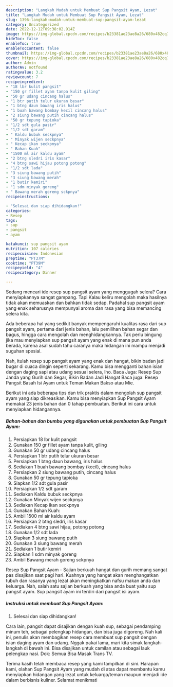 ```yaml
---
description: "Langkah Mudah untuk Membuat Sup Pangsit Ayam, Lezat"
title: "Langkah Mudah untuk Membuat Sup Pangsit Ayam, Lezat"
slug: 1396-langkah-mudah-untuk-membuat-sup-pangsit-ayam-lezat
category: Uncategorized
date: 2022-12-12T09:38:02.914Z
image: https://img-global.cpcdn.com/recipes/b23381ae23ae8a26/680x482cq70/sup-pangsit-ayam-foto-resep-utama.jpg
hideToc: false
enableToc: true
enableTocContent: false
thumbnail: https://img-global.cpcdn.com/recipes/b23381ae23ae8a26/680x482cq70/sup-pangsit-ayam-foto-resep-utama.jpg
cover: https://img-global.cpcdn.com/recipes/b23381ae23ae8a26/680x482cq70/sup-pangsit-ayam-foto-resep-utama.jpg
author: Admin
authorAv: notfound
ratingvalue: 3.2
reviewcount: 7
recipeingredient:
- "18 lbr kulit pangsit"
- "150 gr fillet ayam tanpa kulit giling"
- "50 gr udang cincang halus"
- "1 btr putih telur ukuran besar"
- "1 btng daun bawang iris halus"
- "1 buah bawang bombay kecil cincang halus"
- "2 siung bawang putih cincang halus"
- "50 gr tepung tapioka"
- "1/2 sdt gula pasir"
- "1/2 sdt garam"
- " Kaldu bubuk seckpnya"
- " Minyak wijen seckpnya"
- " Kecap ikan seckpnya"
- " Bahan Kuah"
- "1500 ml air kaldu ayam"
- "2 btng sledri iris kasar"
- "4 btng sawi hijau potong potong"
- "1/2 sdt lada"
- "3 siung bawang putih"
- "3 siung bawang merah"
- "1 butir kemiri"
- "1 sdm minyak goreng"
- " Bawang merah goreng sckpnya"
recipeinstructions:

- "Selesai dan siap dihidangkan!"
categories:
- Resep
tags:
- sup
- pangsit
- ayam

katakunci: sup pangsit ayam 
nutrition: 107 calories
recipecuisine: Indonesian
preptime: "PT37M"
cooktime: "PT39M"
recipeyield: "4"
recipecategory: Dinner

---
```



Sedang mencari ide resep sup pangsit ayam yang menggugah selera? Cara menyiapkannya sangat gampang. Tapi Kalau keliru mengolah maka hasilnya tidak akan memuaskan dan bahkan tidak sedap. Padahal sup pangsit ayam yang enak seharusnya mempunyai aroma dan rasa yang bisa memancing selera kita.


Ada beberapa hal yang sedikit banyak mempengaruhi kualitas rasa dari sup pangsit ayam, pertama dari jenis bahan, lalu pemilihan bahan segar dan bagus, hingga cara mengolah dan menghidangkannya. Tak perlu bingung jika mau menyiapkan sup pangsit ayam yang enak di mana pun anda berada, karena asal sudah tahu caranya maka hidangan ini mampu menjadi suguhan spesial.

Nah, itulah resep sup pangsit ayam yang enak dan hangat, bikin badan jadi bugar di cuaca dingin seperti sekarang. Kamu bisa mengganti bahan isian dengan daging sapi atau udang sesuai selera, lho. Baca Juga: Resep Sup Janda yang Gurih dan Segar, Bikin Badan Jadi Hangat Baca juga: Resep Pangsit Basah Isi Ayam untuk Teman Makan Bakso atau Mie.


Berikut ini ada beberapa tips dan trik praktis dalam mengolah sup pangsit ayam yang siap dikreasikan. Kamu bisa menyiapkan Sup Pangsit Ayam memakai 23 jenis bahan dan 0 tahap pembuatan. Berikut ini cara untuk menyiapkan hidangannya.

<!--inarticleads1-->

##### Bahan-bahan dan bumbu yang digunakan untuk pembuatan Sup Pangsit Ayam:

1. Persiapkan 18 lbr kulit pangsit
1. Gunakan 150 gr fillet ayam tanpa kulit, giling
1. Gunakan 50 gr udang cincang halus
1. Persiapkan 1 btr putih telur ukuran besar
1. Persiapkan 1 btng daun bawang, iris halus
1. Sediakan 1 buah bawang bombay (kecil), cincang halus
1. Persiapkan 2 siung bawang putih, cincang halus
1. Gunakan 50 gr tepung tapioka
1. Siapkan 1/2 sdt gula pasir
1. Persiapkan 1/2 sdt garam
1. Sediakan  Kaldu bubuk seckpnya
1. Gunakan  Minyak wijen seckpnya
1. Sediakan  Kecap ikan seckpnya
1. Gunakan  Bahan Kuah:
1. Ambil 1500 ml air kaldu ayam
1. Persiapkan 2 btng sledri, iris kasar
1. Sediakan 4 btng sawi hijau, potong potong
1. Gunakan 1/2 sdt lada
1. Siapkan 3 siung bawang putih
1. Gunakan 3 siung bawang merah
1. Sediakan 1 butir kemiri
1. Siapkan 1 sdm minyak goreng
1. Ambil  Bawang merah goreng sckpnya


Resep Sup Pangsit Ayam - Sajian berkuah hangat dan gurih memang sangat pas disajikan saat pagi hari. Kuahnya yang hangat akan menghangatkan tubuh dan rasanya yang lezat akan meningkatkan nafsu makan anda dan keluarga. Nah, salah satu sajian berkuah yang bisa anda buat yaitu sup pangsit ayam. Sup pangsit ayam ini terdiri dari pangsit isi ayam. 

<!--inarticleads2-->

##### Instruksi untuk membuat Sup Pangsit Ayam:


1. Selesai dan siap dihidangkan!

Cara lain, pangsit dapat disajikan dengan kuah sup, sebagai pendamping minum teh, sebagai pelengkap hidangan, dan bisa juga digoreng. Nah kali ini, penulis akan membagikan resep cara membuat sup pangsit dengan isian daging ayam dan udang. Nggak pakai lama, mari kita simak langkah-langkah di bawah ini. Bisa disajikan untuk camilan atau sebagai lauk pelengkap nasi. Dok: Semua Bisa Masak Trans TV. 

Terima kasih telah membaca resep yang kami tampilkan di sini. Harapan kami, olahan Sup Pangsit Ayam yang mudah di atas dapat membantu kamu menyiapkan hidangan yang lezat untuk keluarga/teman maupun menjadi ide dalam berbisnis kuliner. Selamat menikmati
